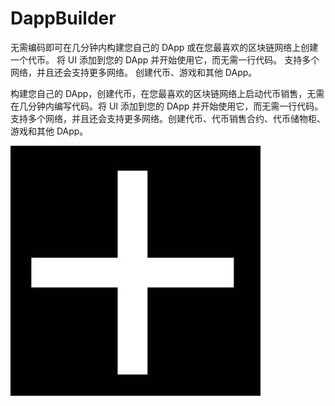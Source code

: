 # DappBuilder

无需编码即可在几分钟内构建您自己的 DApp 或在您最喜欢的区块链网络上创建一个代币。
将 UI 添加到您的 DApp 并开始使用它，而无需一行代码。
支持多个网络，并且还会支持更多网络。
创建代币、游戏和其他 DApp。

构建您自己的 DApp，创建代币，在您最喜欢的区块链网络上启动代币销售，无需在几分钟内编写代码。将 UI 添加到您的 DApp 并开始使用它，而无需一行代码。支持多个网络，并且还会支持更多网络。创建代币、代币销售合约、代币储物柜、游戏和其他 DApp。



![E2zv-K0XoAEjNDH](E2zv-K0XoAEjNDH.jpg)

